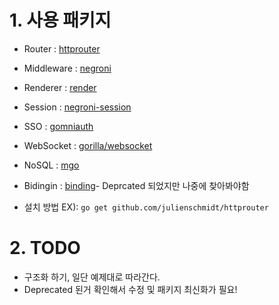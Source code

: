 # 1. 사용 패키지

- Router : [httprouter](https://github.com/julienschmidt/httprouter)
- Middleware : [negroni](https://github.com/urfave/negroni)
- Renderer : [render](https://github.com/unrolled/render)
- Session : [negroni-session](https://github.com/goincremental/negroni-sessions)
- SSO : [gomniauth](https://github.com/stretchr/gomniauth)
- WebSocket : [gorilla/websocket](https://github.com/gorilla/websocket)
- NoSQL : [mgo](https://go.mongodb.org/mongo-driver)
- Bidingin : [binding](https://github.com/mholt/binding)- Deprcated 되었지만 나중에 찾아봐야함

- 설치 방법 EX): `go get github.com/julienschmidt/httprouter`

# 2. TODO
- 구조화 하기, 일단 예제대로 따라간다. 
- Deprecated 된거 확인해서 수정 및 패키지 최신화가 필요!